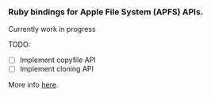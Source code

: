 ### Ruby bindings for Apple File System (APFS) APIs.

Currently work in progress

TODO:
* [ ] Implement copyfile API
* [ ] Implement cloning API

More info [here](https://developer.apple.com/library/content/documentation/FileManagement/Conceptual/APFS_Guide/ToolsandAPIs/ToolsandAPIs.html).
